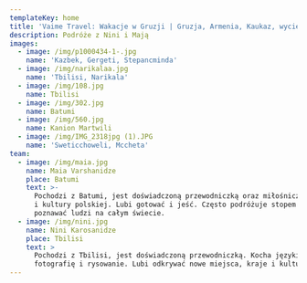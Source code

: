 ```yaml
---
templateKey: home
title: 'Vaime Travel: Wakacje w Gruzji | Gruzja, Armenia, Kaukaz, wycieczki, wczasy'
description: Podróże z Nini i Mają
images:
  - image: /img/p1000434-1-.jpg
    name: 'Kazbek, Gergeti, Stepancminda'
  - image: /img/narikalaa.jpg
    name: 'Tbilisi, Narikala'
  - image: /img/108.jpg
    name: Tbilisi
  - image: /img/302.jpg
    name: Batumi
  - image: /img/560.jpg
    name: Kanion Martwili
  - image: /img/IMG_2318jpg (1).JPG
    name: 'Sweticchoweli, Mccheta'
team:
  - image: /img/maia.jpg
    name: Maia Varshanidze
    place: Batumi
    text: >-
      Pochodzi z Batumi, jest doświadczoną przewodniczką oraz miłośniczką języka
      i kultury polskiej. Lubi gotować i jeść. Często podróżuje stopem i lubi
      poznawać ludzi na całym świecie.
  - image: /img/nini.jpg
    name: Nini Karosanidze
    place: Tbilisi
    text: >
      Pochodzi z Tbilisi, jest doświadczoną przewodniczką. Kocha języki obce,
      fotografię i rysowanie. Lubi odkrywać nowe miejsca, kraje i kultury.
---
```


